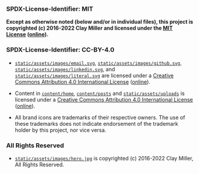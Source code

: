 ### SPDX-License-Identifier: MIT

**Except as otherwise noted (below and/or in individual files), this project is copyrighted (c) 2016-2022 Clay Miller and licensed under the [MIT License](LICENSE-MIT) ([online](https://opensource.org/licenses/MIT)).**

### SPDX-License-Identifier: CC-BY-4.0

- [`static/assets/images/email.svg`](static/assets/images/email.svg), [`static/assets/images/github.svg`](static/assets/images/github.svg), [`static/assets/images/linkedin.svg`](static/assets/images/linkedin.svg), and [`static/assets/images/literal.svg`](static/assets/images/literal.svg) are licensed under a [Creative Commons Attribution 4.0 International License](LICENSE-CC-BY-4.0) ([online](https://creativecommons.org/licenses/by/4.0/legalcode)).

- Content in [`content/home`](content/home), [`content/posts`](content/posts) and [`static/assets/uploads`](static/assets/uploads) is licensed under a [Creative Commons Attribution 4.0 International License](LICENSE-CC-BY-4.0) ([online](https://creativecommons.org/licenses/by/4.0/legalcode)).

- All brand icons are trademarks of their respective owners. The use of these trademarks does not indicate endorsement of the trademark holder by this project, nor vice versa.

### All Rights Reserved

- [`static/assets/images/hero.jpg`](static/assets/images/hero.jpg) is copyrighted (c) 2016-2022 Clay Miller, All Rights Reserved.
